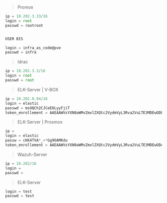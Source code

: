 > Promox  

```js
ip = 10.202.3.33/16
login = root
passwd = rootroot


USER BIS

login = infra_as_code@pve
passwd = infra
```
> Idrac  

```js
ip = 10.202.3.3/16
login = root
passwd = root
```

> ELK-Server | V-BOX  

```js
ip = 10.202.0.94/16
login = elastic
passwd = msOQCh2CJCeEOLyyFjiT
token_enrollement = AAEAAWVsYXN0aWMvZmxlZXQtc2VydmVyL3Rva2VuLTE3MDEwODE1NTgwMDA6VVlkRXREaXNSNU9tWTdIcThlb0ZhUQ
```

> ELK-Server | Proxmox

```js
ip = 
login = elastic
passw = cKK4TVA*_+*Gg9OAMKdu
token_enrollement = AAEAAWVsYXN0aWMvZmxlZXQtc2VydmVyL3Rva2VuLTE3MDEwODA4OTA0NjI6Tnp2X2liREtRR09wRXR5c3ExVFZDZw
```

> Wazuh-Server  

```js
ip = 10.202/16
login = 
passwd = 
```

> ELK-Server 
```js
login = test
passwd = test
```